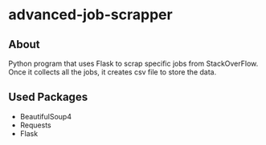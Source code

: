 # advanced-job-scrapper
About
-----
Python program that uses Flask to scrap specific jobs from StackOverFlow.  
Once it collects all the jobs, it creates csv file to store the data.

Used Packages
-----
* BeautifulSoup4
* Requests
* Flask
